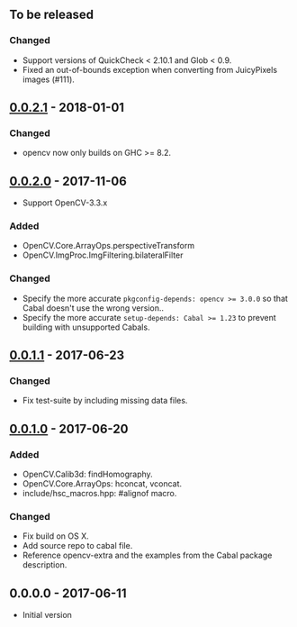 ## To be released

### Changed

- Support versions of QuickCheck < 2.10.1 and Glob < 0.9.
- Fixed an out-of-bounds exception when converting from JuicyPixels images (#111).


## [0.0.2.1] - 2018-01-01

### Changed

- opencv now only builds on GHC >= 8.2.


## [0.0.2.0] - 2017-11-06

- Support OpenCV-3.3.x

### Added

- OpenCV.Core.ArrayOps.perspectiveTransform
- OpenCV.ImgProc.ImgFiltering.bilateralFilter

### Changed

- Specify the more accurate `pkgconfig-depends: opencv >= 3.0.0` so that Cabal
  doesn't use the wrong version..
- Specify the more accurate `setup-depends: Cabal >= 1.23` to prevent building
  with unsupported Cabals.


## [0.0.1.1] - 2017-06-23

### Changed

- Fix test-suite by including missing data files.


## [0.0.1.0] - 2017-06-20

### Added

- OpenCV.Calib3d: findHomography.
- OpenCV.Core.ArrayOps: hconcat, vconcat.
- include/hsc_macros.hpp: #alignof macro.

### Changed

- Fix build on OS X.
- Add source repo to cabal file.
- Reference opencv-extra and the examples from the Cabal package description.


## 0.0.0.0 - 2017-06-11

- Initial version


[0.0.2.1]: https://github.com/LumiGuide/haskell-opencv/compare/opencv-0.0.2.0...opencv-0.0.2.1
[0.0.2.0]: https://github.com/LumiGuide/haskell-opencv/compare/opencv-0.0.1.1...opencv-0.0.2.0
[0.0.1.1]: https://github.com/LumiGuide/haskell-opencv/compare/opencv-0.0.1.0...opencv-0.0.1.1
[0.0.1.0]: https://github.com/LumiGuide/haskell-opencv/compare/opencv-0.0.0.0...opencv-0.0.1.0
